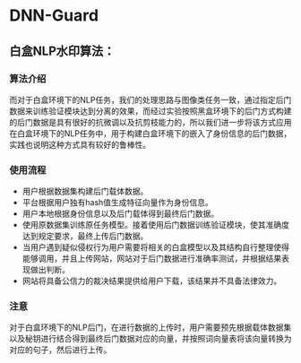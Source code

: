 # DNN-Guard
## 白盒NLP水印算法：
### 算法介绍
而对于白盒环境下的NLP任务，我们的处理思路与图像类任务一致，通过指定后门数据来训练验证模块达到分离的效果，而经过实验按照黑盒环境下的后门方式构建的后门数据是具有很好的抗微调以及抗剪枝能力的，所以我们进一步将该方式应用在白盒环境下的NLP任务中，用于构建白盒环境下的嵌入了身份信息的后门数据，实践也说明这种方式具有较好的鲁棒性。

### 使用流程
* 用户根据数据集构建后门载体数据。
* 平台根据用户独有hash值生成特征向量作为身份信息。
* 用户本地根据身份信息以及后门载体得到最终后门数据。
* 使用原数据集训练原任务模型。接着使用后门数据训练验证模块，使其准确度达到规定要求，最终上传后门数据。
* 当用户遇到疑似侵权行为用户需要将相关的白盒模型以及其结构自行整理使得能够调用，并且上传网站，网站对于后门数据进行准确率测试，并根据结果表现做出判断。
* 网站将具备公信力的裁决结果提供给用户下载，该结果并不具备法律效力。

### 注意
对于白盒环境下的NLP后门，在进行数据的上传时，用户需要预先根据载体数据集以及秘钥进行结合得到最终后门数据对应的向量，并按照词向量表将该向量转换为对应的句子，然后进行上传。
